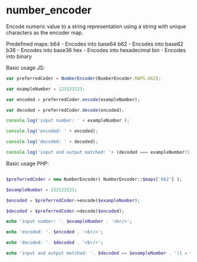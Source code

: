 # number_encoder #
Encode numeric value to a string representation using a string with unique characters as the encoder map.

Predefined maps:
b64 - Encodes into base64
b62 - Encodes into base62
b36 - Encodes into base36
hex - Encodes into hexadecimal
bin - Encodes into binary

Basic usage JS:

```javascript
var preferredCoder = NumberEncoder(NumberEncoder.MAPS.b62);

var exampleNumber = 123123123;

var encoded = preferredCoder.encode(exampleNumber);

var decoded = preferredCoder.decode(encoded);

console.log('input number: ' + exampleNumber );

console.log('encoded: ' + encoded);

console.log('decoded: ' + decoded);

console.log('input and output matched: '+ (decoded === exampleNumber?1:0));

```
Basic usage PHP:
```php

$preferredCoder = new NumberEncoder( NumberEncoder::$maps['b62'] );

$exampleNumber = 123123123;

$encoded = $preferredCoder->encode($exampleNumber);

$decoded = $preferredCoder->decode($encoded);

echo 'input number: '. $exampleNumber . '<br/>';

echo 'encoded: '. $encoded . '<br/>';

echo 'decoded: '. $decoded . '<br/>';

echo 'input and output matched: '. $decoded == $exampleNumber . '(1 = true, 0 = false)';
```
